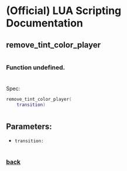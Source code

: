 
# (Official) LUA Scripting Documentation

## remove_tint_color_player
#
### Function undefined.
#
Spec:
```lua
remove_tint_color_player(
	transition)
```
#
## Parameters:
- `transition:` 
#
### [back](../other)
